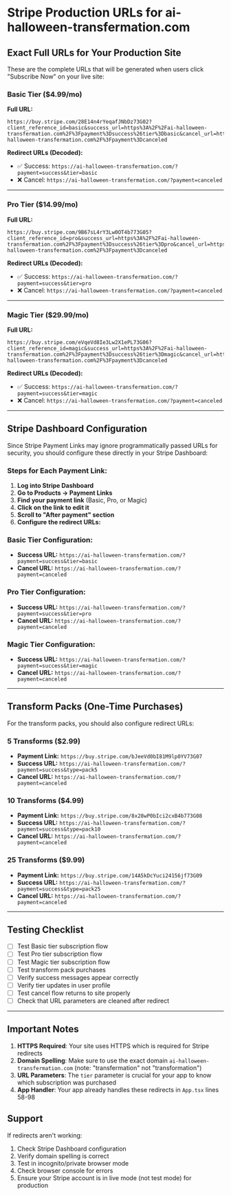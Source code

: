 # Stripe Production URLs for ai-halloween-transfermation.com

## Exact Full URLs for Your Production Site

These are the complete URLs that will be generated when users click "Subscribe Now" on your live site:

### Basic Tier ($4.99/mo)
**Full URL:**
```
https://buy.stripe.com/28E14n4rYeqafJNbDz73G02?client_reference_id=basic&success_url=https%3A%2F%2Fai-halloween-transfermation.com%2F%3Fpayment%3Dsuccess%26tier%3Dbasic&cancel_url=https%3A%2F%2Fai-halloween-transfermation.com%2F%3Fpayment%3Dcanceled
```

**Redirect URLs (Decoded):**
- ✅ Success: `https://ai-halloween-transfermation.com/?payment=success&tier=basic`
- ❌ Cancel: `https://ai-halloween-transfermation.com/?payment=canceled`

---

### Pro Tier ($14.99/mo)
**Full URL:**
```
https://buy.stripe.com/9B67sL4rY3Lw0OT4b773G05?client_reference_id=pro&success_url=https%3A%2F%2Fai-halloween-transfermation.com%2F%3Fpayment%3Dsuccess%26tier%3Dpro&cancel_url=https%3A%2F%2Fai-halloween-transfermation.com%2F%3Fpayment%3Dcanceled
```

**Redirect URLs (Decoded):**
- ✅ Success: `https://ai-halloween-transfermation.com/?payment=success&tier=pro`
- ❌ Cancel: `https://ai-halloween-transfermation.com/?payment=canceled`

---

### Magic Tier ($29.99/mo)
**Full URL:**
```
https://buy.stripe.com/eVqeVd8Ie3Lw2X1ePL73G06?client_reference_id=magic&success_url=https%3A%2F%2Fai-halloween-transfermation.com%2F%3Fpayment%3Dsuccess%26tier%3Dmagic&cancel_url=https%3A%2F%2Fai-halloween-transfermation.com%2F%3Fpayment%3Dcanceled
```

**Redirect URLs (Decoded):**
- ✅ Success: `https://ai-halloween-transfermation.com/?payment=success&tier=magic`
- ❌ Cancel: `https://ai-halloween-transfermation.com/?payment=canceled`

---

## Stripe Dashboard Configuration

Since Stripe Payment Links may ignore programmatically passed URLs for security, you should configure these directly in your Stripe Dashboard:

### Steps for Each Payment Link:

1. **Log into Stripe Dashboard**
2. **Go to Products → Payment Links**
3. **Find your payment link** (Basic, Pro, or Magic)
4. **Click on the link to edit it**
5. **Scroll to "After payment" section**
6. **Configure the redirect URLs:**

### Basic Tier Configuration:
- **Success URL:** `https://ai-halloween-transfermation.com/?payment=success&tier=basic`
- **Cancel URL:** `https://ai-halloween-transfermation.com/?payment=canceled`

### Pro Tier Configuration:
- **Success URL:** `https://ai-halloween-transfermation.com/?payment=success&tier=pro`
- **Cancel URL:** `https://ai-halloween-transfermation.com/?payment=canceled`

### Magic Tier Configuration:
- **Success URL:** `https://ai-halloween-transfermation.com/?payment=success&tier=magic`
- **Cancel URL:** `https://ai-halloween-transfermation.com/?payment=canceled`

---

## Transform Packs (One-Time Purchases)

For the transform packs, you should also configure redirect URLs:

### 5 Transforms ($2.99)
- **Payment Link:** `https://buy.stripe.com/bJeeVd0bI81M9lp0YV73G07`
- **Success URL:** `https://ai-halloween-transfermation.com/?payment=success&type=pack5`
- **Cancel URL:** `https://ai-halloween-transfermation.com/?payment=canceled`

### 10 Transforms ($4.99)
- **Payment Link:** `https://buy.stripe.com/8x28wP0bIci2cxB4b773G08`
- **Success URL:** `https://ai-halloween-transfermation.com/?payment=success&type=pack10`
- **Cancel URL:** `https://ai-halloween-transfermation.com/?payment=canceled`

### 25 Transforms ($9.99)
- **Payment Link:** `https://buy.stripe.com/14A5kDcYuci24156jf73G09`
- **Success URL:** `https://ai-halloween-transfermation.com/?payment=success&type=pack25`
- **Cancel URL:** `https://ai-halloween-transfermation.com/?payment=canceled`

---

## Testing Checklist

- [ ] Test Basic tier subscription flow
- [ ] Test Pro tier subscription flow
- [ ] Test Magic tier subscription flow
- [ ] Test transform pack purchases
- [ ] Verify success messages appear correctly
- [ ] Verify tier updates in user profile
- [ ] Test cancel flow returns to site properly
- [ ] Check that URL parameters are cleaned after redirect

---

## Important Notes

1. **HTTPS Required**: Your site uses HTTPS which is required for Stripe redirects
2. **Domain Spelling**: Make sure to use the exact domain `ai-halloween-transfermation.com` (note: "transfermation" not "transformation")
3. **URL Parameters**: The `tier` parameter is crucial for your app to know which subscription was purchased
4. **App Handler**: Your app already handles these redirects in `App.tsx` lines 58-98

## Support

If redirects aren't working:
1. Check Stripe Dashboard configuration
2. Verify domain spelling is correct
3. Test in incognito/private browser mode
4. Check browser console for errors
5. Ensure your Stripe account is in live mode (not test mode) for production